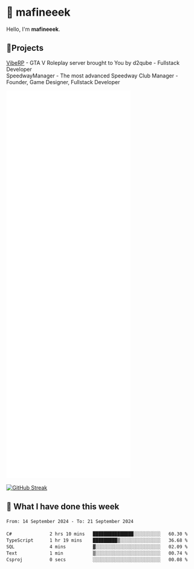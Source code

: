 # 👋 mafineeek
Hello, I'm **mafineeek**.

## 📝Projects

[VibeRP](https://v-rp.pl) - GTA V Roleplay server brought to You by d2qube - Fullstack Developer<br/>
SpeedwayManager - The most advanced Speedway Club Manager - Founder, Game Designer, Fullstack Developer


![](./github-metrics.svg)

[![GitHub Streak](https://streak-stats.demolab.com/?user=mafineeek)](https://git.io/streak-stats)

## 📰 What I have done this week
<!--START_SECTION:waka-->

```txt
From: 14 September 2024 - To: 21 September 2024

C#              2 hrs 10 mins   ███████████████░░░░░░░░░░   60.30 %
TypeScript      1 hr 19 mins    █████████▒░░░░░░░░░░░░░░░   36.68 %
SQL             4 mins          ▓░░░░░░░░░░░░░░░░░░░░░░░░   02.09 %
Text            1 min           ▒░░░░░░░░░░░░░░░░░░░░░░░░   00.74 %
Csproj          0 secs          ░░░░░░░░░░░░░░░░░░░░░░░░░   00.08 %
```

<!--END_SECTION:waka-->
